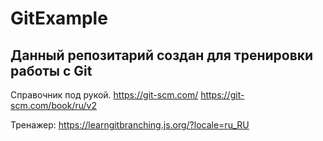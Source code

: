 # GitExample

## Данный репозитарий создан для тренировки работы с Git
Справочник под рукой. 
https://git-scm.com/ 
https://git-scm.com/book/ru/v2 

Тренажер:
https://learngitbranching.js.org/?locale=ru_RU








